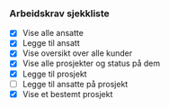 ### Arbeidskrav sjekkliste

- [x] Vise alle ansatte
- [x] Legge til ansatt
- [x] Vise oversikt over alle kunder
- [x] Vise alle prosjekter og status på dem
- [x] Legge til prosjekt
- [ ] Legge til ansatte på prosjekt
- [x] Vise et bestemt prosjekt
